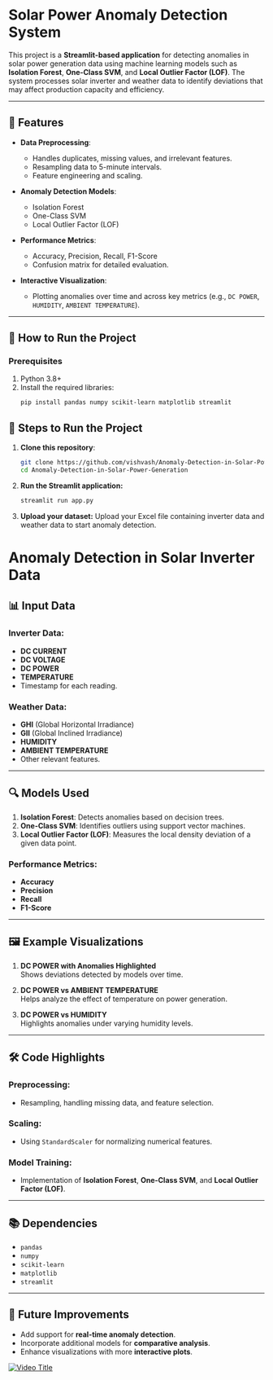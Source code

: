 # Solar Power Anomaly Detection System

This project is a **Streamlit-based application** for detecting anomalies in solar power generation data using machine learning models such as **Isolation Forest**, **One-Class SVM**, and **Local Outlier Factor (LOF)**. The system processes solar inverter and weather data to identify deviations that may affect production capacity and efficiency. 

---

## 📑 Features
- **Data Preprocessing**:
  - Handles duplicates, missing values, and irrelevant features.
  - Resampling data to 5-minute intervals.
  - Feature engineering and scaling.

- **Anomaly Detection Models**:
  - Isolation Forest
  - One-Class SVM
  - Local Outlier Factor (LOF)

- **Performance Metrics**:
  - Accuracy, Precision, Recall, F1-Score
  - Confusion matrix for detailed evaluation.

- **Interactive Visualization**:
  - Plotting anomalies over time and across key metrics (e.g., `DC POWER`, `HUMIDITY`, `AMBIENT TEMPERATURE`).

---

## 🚀 How to Run the Project
### Prerequisites
1. Python 3.8+
2. Install the required libraries:
   ```bash
   pip install pandas numpy scikit-learn matplotlib streamlit
## 🚀 Steps to Run the Project

1. **Clone this repository**:  
   ```bash
   git clone https://github.com/vishvash/Anomaly-Detection-in-Solar-Power-Generation.git
   cd Anomaly-Detection-in-Solar-Power-Generation

2. **Run the Streamlit application:**
   ```bash
   streamlit run app.py

3. **Upload your dataset:**
   Upload your Excel file containing inverter data and weather data to start anomaly detection.


# Anomaly Detection in Solar Inverter Data

## 📊 Input Data

### Inverter Data:
- **DC CURRENT**
- **DC VOLTAGE**
- **DC POWER**
- **TEMPERATURE**
- Timestamp for each reading.

### Weather Data:
- **GHI** (Global Horizontal Irradiance)
- **GII** (Global Inclined Irradiance)
- **HUMIDITY**
- **AMBIENT TEMPERATURE**
- Other relevant features.

---

## 🔍 Models Used
1. **Isolation Forest**: Detects anomalies based on decision trees.
2. **One-Class SVM**: Identifies outliers using support vector machines.
3. **Local Outlier Factor (LOF)**: Measures the local density deviation of a given data point.

### Performance Metrics:
- **Accuracy**
- **Precision**
- **Recall**
- **F1-Score**

---

## 🖼️ Example Visualizations
1. **DC POWER with Anomalies Highlighted**  
   Shows deviations detected by models over time.

2. **DC POWER vs AMBIENT TEMPERATURE**  
   Helps analyze the effect of temperature on power generation.

3. **DC POWER vs HUMIDITY**  
   Highlights anomalies under varying humidity levels.

---

## 🛠️ Code Highlights
### Preprocessing:
- Resampling, handling missing data, and feature selection.

### Scaling:
- Using `StandardScaler` for normalizing numerical features.

### Model Training:
- Implementation of **Isolation Forest**, **One-Class SVM**, and **Local Outlier Factor (LOF)**.

---

## 📚 Dependencies
- `pandas`
- `numpy`
- `scikit-learn`
- `matplotlib`
- `streamlit`

---

## 📝 Future Improvements
- Add support for **real-time anomaly detection**.
- Incorporate additional models for **comparative analysis**.
- Enhance visualizations with more **interactive plots**.

[![Video Title](https://img.youtube.com/vi/Esyq6kJMl2w/0.jpg)](https://www.youtube.com/watch?v=Esyq6kJMl2w)
